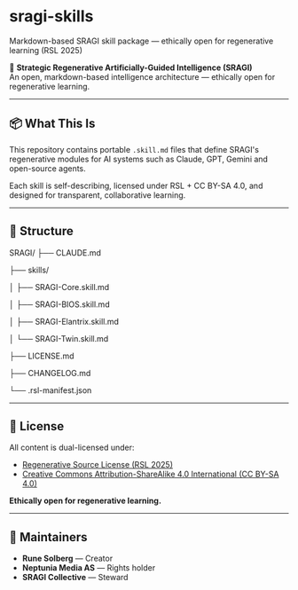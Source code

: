# sragi-skills
Markdown-based SRAGI skill package — ethically open for regenerative learning (RSL 2025)

🌱 **Strategic Regenerative Artificially-Guided Intelligence (SRAGI)**  
An open, markdown-based intelligence architecture — ethically open for regenerative learning.

---

## 📦 What This Is
This repository contains portable `.skill.md` files that define SRAGI's regenerative modules for AI systems such as Claude, GPT, Gemini and open-source agents.

Each skill is self-describing, licensed under RSL + CC BY-SA 4.0, and designed for transparent, collaborative learning.

---

## 🧩 Structure

SRAGI/
├── CLAUDE.md

├── skills/

│ ├── SRAGI-Core.skill.md

│ ├── SRAGI-BIOS.skill.md

│ ├── SRAGI-Elantrix.skill.md

│ └── SRAGI-Twin.skill.md

├── LICENSE.md

├── CHANGELOG.md

└── .rsl-manifest.json


---

## 📜 License
All content is dual-licensed under:

- [Regenerative Source License (RSL 2025)](https://sragi.org/license.xml)  
- [Creative Commons Attribution-ShareAlike 4.0 International (CC BY-SA 4.0)](https://creativecommons.org/licenses/by-sa/4.0/)

**Ethically open for regenerative learning.**

---

## 🧠 Maintainers
- **Rune Solberg** — Creator  
- **Neptunia Media AS** — Rights holder  
- **SRAGI Collective** — Steward  
